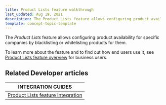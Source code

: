 ```yaml
---
title: Product Lists feature walkthrough
last_updated: Aug 19, 2021
description: The Product Lists feature allows configuring product availability for specific companies by blacklisting or whitelisting products for them.
template: concept-topic-template
---
```


The _Product Lists_ feature allows configuring product availability for specific companies by blacklisting or whitelisting products for them.


To learn more about the feature and to find out how end users use it, see [Product Lists feature overview](/docs/scos/user/features/{{page.version}}/product-lists-feature-overview.html) for business users.



## Related Developer articles

|INTEGRATION GUIDES |
|---------|
| [Product Lists feature integration](/docs/scos/dev/migration-and-integration/{{page.version}}/feature-integration-guides/product-lists-feature-integration.html) |
